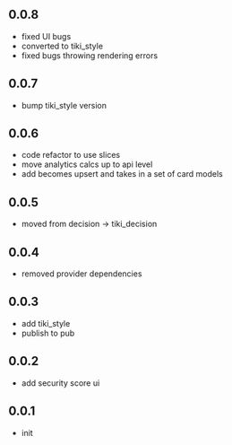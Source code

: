 ## 0.0.8

* fixed UI bugs
* converted to tiki_style
* fixed bugs throwing rendering errors

## 0.0.7

* bump tiki_style version

## 0.0.6

* code refactor to use slices 
* move analytics calcs up to api level
* add becomes upsert and takes in a set of card models

## 0.0.5

* moved from decision -> tiki_decision

## 0.0.4

* removed provider dependencies

## 0.0.3

* add tiki_style
* publish to pub

## 0.0.2

* add security score ui

## 0.0.1

* init
